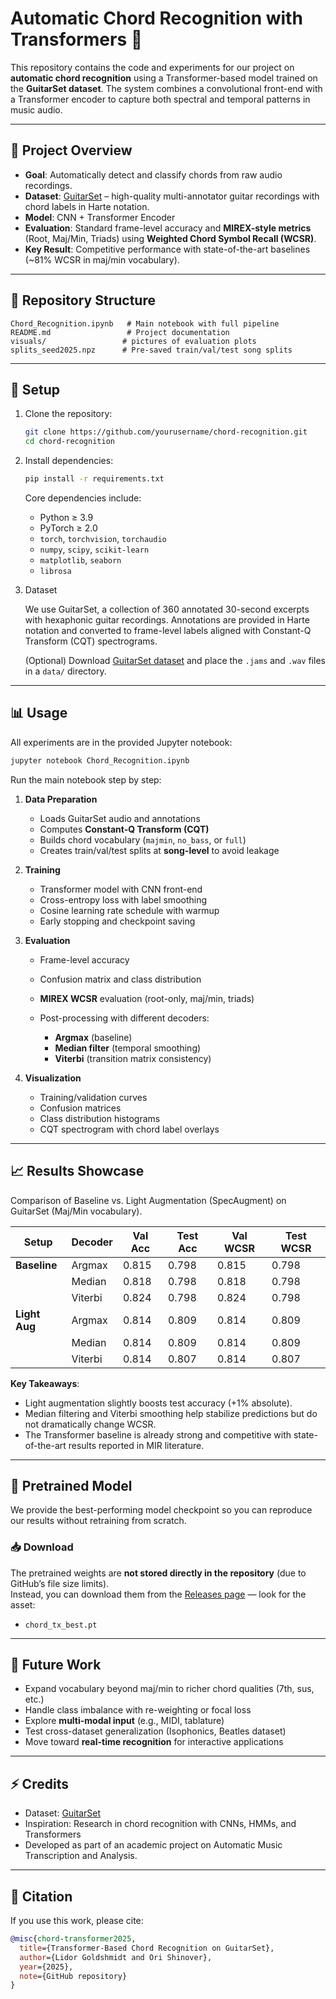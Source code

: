 # Automatic Chord Recognition with Transformers 🎸

This repository contains the code and experiments for our project on **automatic chord recognition** using a Transformer-based model trained on the **GuitarSet dataset**.
The system combines a convolutional front-end with a Transformer encoder to capture both spectral and temporal patterns in music audio.

---

## 🚀 Project Overview

* **Goal**: Automatically detect and classify chords from raw audio recordings.
* **Dataset**: [GuitarSet](https://github.com/marl/guitarset) – high-quality multi-annotator guitar recordings with chord labels in Harte notation.
* **Model**: CNN + Transformer Encoder
* **Evaluation**: Standard frame-level accuracy and **MIREX-style metrics** (Root, Maj/Min, Triads) using **Weighted Chord Symbol Recall (WCSR)**.
* **Key Result**: Competitive performance with state-of-the-art baselines (~81% WCSR in maj/min vocabulary).

---

## 📂 Repository Structure

```
Chord_Recognition.ipynb   # Main notebook with full pipeline
README.md                 # Project documentation
visuals/                 # pictures of evaluation plots
splits_seed2025.npz      # Pre-saved train/val/test song splits
```

---

## 🔧 Setup

1. Clone the repository:

   ```bash
   git clone https://github.com/yourusername/chord-recognition.git
   cd chord-recognition
   ```

2. Install dependencies:

   ```bash
   pip install -r requirements.txt
   ```

   Core dependencies include:

   * Python ≥ 3.9
   * PyTorch ≥ 2.0
   * `torch`, `torchvision`, `torchaudio`
   * `numpy`, `scipy`, `scikit-learn`
   * `matplotlib`, `seaborn`
   * `librosa`

4. Dataset

   We use GuitarSet, a collection of 360 annotated 30-second excerpts with hexaphonic guitar recordings.
   Annotations are provided in Harte notation and converted to frame-level labels aligned with Constant-Q Transform (CQT) spectrograms.
  
   (Optional) Download [GuitarSet dataset](https://github.com/marl/guitarset) and place the `.jams` and `.wav` files in a `data/` directory.

---

## 📊 Usage

All experiments are in the provided Jupyter notebook:

```bash
jupyter notebook Chord_Recognition.ipynb
```
Run the main notebook step by step:

1. **Data Preparation**

   * Loads GuitarSet audio and annotations
   * Computes **Constant-Q Transform (CQT)**
   * Builds chord vocabulary (`majmin`, `no_bass`, or `full`)
   * Creates train/val/test splits at **song-level** to avoid leakage

2. **Training**

   * Transformer model with CNN front-end
   * Cross-entropy loss with label smoothing
   * Cosine learning rate schedule with warmup
   * Early stopping and checkpoint saving

3. **Evaluation**

   * Frame-level accuracy
   * Confusion matrix and class distribution
   * **MIREX WCSR** evaluation (root-only, maj/min, triads)
   * Post-processing with different decoders:

     * **Argmax** (baseline)
     * **Median filter** (temporal smoothing)
     * **Viterbi** (transition matrix consistency)

4. **Visualization**

   * Training/validation curves
   * Confusion matrices
   * Class distribution histograms
   * CQT spectrogram with chord label overlays

---


## 📈 Results Showcase

Comparison of Baseline vs. Light Augmentation (SpecAugment) on GuitarSet (Maj/Min vocabulary).

| Setup         | Decoder  | Val Acc | Test Acc | Val WCSR | Test WCSR |
|---------------|----------|---------|----------|----------|-----------|
| **Baseline**  | Argmax   | 0.815   | 0.798    | 0.815    | 0.798     |
|               | Median   | 0.818   | 0.798    | 0.818    | 0.798     |
|               | Viterbi  | 0.824   | 0.798    | 0.824    | 0.798     |
| **Light Aug** | Argmax   | 0.814   | 0.809    | 0.814    | 0.809     |
|               | Median   | 0.814   | 0.809    | 0.814    | 0.809     |
|               | Viterbi  | 0.814   | 0.807    | 0.814    | 0.807     |

**Key Takeaways**:
- Light augmentation slightly boosts test accuracy (+1% absolute).  
- Median filtering and Viterbi smoothing help stabilize predictions but do not dramatically change WCSR.  
- The Transformer baseline is already strong and competitive with state-of-the-art results reported in MIR literature.

---

## 🎵 Pretrained Model

We provide the best-performing model checkpoint so you can reproduce our results without retraining from scratch.

### 📥 Download

The pretrained weights are **not stored directly in the repository** (due to GitHub’s file size limits).  
Instead, you can download them from the [Releases page](../../releases) — look for the asset:

- `chord_tx_best.pt`

---

## 🔮 Future Work

* Expand vocabulary beyond maj/min to richer chord qualities (7th, sus, etc.)
* Handle class imbalance with re-weighting or focal loss
* Explore **multi-modal input** (e.g., MIDI, tablature)
* Test cross-dataset generalization (Isophonics, Beatles dataset)
* Move toward **real-time recognition** for interactive applications

---

## ⚡ Credits

* Dataset: [GuitarSet](https://github.com/marl/guitarset)
* Inspiration: Research in chord recognition with CNNs, HMMs, and Transformers
* Developed as part of an academic project on Automatic Music Transcription and Analysis.

---

## 📝 Citation

If you use this work, please cite:

```bibtex
@misc{chord-transformer2025,
  title={Transformer-Based Chord Recognition on GuitarSet},
  author={Lidor Goldshmidt and Ori Shinover},
  year={2025},
  note={GitHub repository}
}
```

